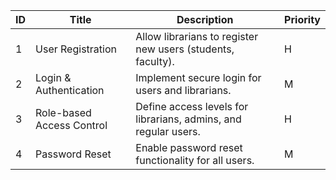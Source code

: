 | ID | Title               | Description                                     | Priority |
|----|----------------------|-------------------------------------------------|----------|
| 1  | User Registration    | Allow librarians to register new users (students, faculty).    | H  |
| 2  | Login & Authentication       | Implement secure login for users and librarians.  | M  |
| 3  | Role-based Access Control|  Define access levels for librarians, admins, and regular users.| H  |
|  4|  Password Reset| Enable password reset functionality for all users.|M|


